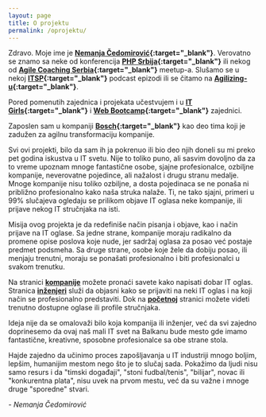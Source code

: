 ```yaml
---
layout: page
title: O projektu
permalink: /oprojektu/
---
```


Zdravo. Moje ime je **[Nemanja Čedomirović](https://rs.linkedin.com/in/nemanjacedomirovic){:target="_blank"}**. Verovatno se znamo sa neke od konferencija **[PHP Srbija](http://phpsrbija.rs/){:target="_blank"}** ili nekog od  **[Agile Coaching Serbia](http://www.meetup.com/Agile-Coaching-Serbia/){:target="_blank"}** meetup-a. Slušamo se u nekoj
**[ITSP](http://www.itserbiapodcast.com/){:target="_blank"}** podcast epizodi ili se čitamo na **[Agilizing-u](https://www.agilizing.us/){:target="_blank"}**.

Pored pomenutih zajednica i projekata učestvujem i u **[IT Girls](http://itgirls.rs/){:target="_blank"}** i **[Web Bootcamp](https://webbootcamp.eu/){:target="_blank"}** zajednici. 

Zaposlen sam u kompaniji **[Bosch](http://www.bosch.com/en/com/home/index.php){:target="_blank"}** kao deo tima koji je zadužen za agilnu transformaciju kompanije. 

Svi ovi projekti, bilo da sam ih ja pokrenuo ili bio deo njih doneli su mi preko pet godina iskustva u IT svetu. Nije to toliko puno, ali sasvim dovoljno da za to vreme upoznam mnoge fantastične osobe, sjajne profesionalce, ozbiljne kompanije, neverovatne pojedince, ali nažalost i drugu stranu medalje. Mnoge kompanije nisu toliko ozbiljne, a dosta pojedinaca se ne ponaša ni približno profesionalno kako naša struka nalaže.
Ti, ne tako sjajni, primeri u 99% slučajeva ogledaju se prilikom objave IT oglasa neke kompanije, ili prijave nekog IT stručnjaka na isti.

Misija ovog projekta je da redefiniše način pisanja i objave, kao i način prijave na IT oglase. Sa jedne strane, kompanije moraju radikalno da promene opise poslova koje nude, jer sadržaj oglasa za posao već postaje predmet podsmeha. Sa druge strane, osobe koje žele da dobiju posao, ili menjaju trenutni, moraju se ponašati profesionalno i biti profesionalci u svakom trenutku.


Na stranici **[kompanije](https://cedomirovic.github.io/jekyll/kompanije/)** možete pronaći savete kako napisati dobar IT oglas. 
Stranica **[inženjeri](https://cedomirovic.github.io/jekyll/inzenjeri/)** služi da objasni kako se prijaviti na neki IT oglas i na koji način se profesionalno predstaviti. Dok na **[početnoj](https://cedomirovic.github.io/jekyll/)** stranici možete videti trenutno dostupne oglase ili profile stručnjaka. 

Ideja nije da se omalovaži bilo koja kompanija ili inženjer, već da svi zajedno doprinesemo da ovaj naš mali IT svet na Balkanu bude mesto gde imamo fantastične, kreativne, sposobne profesionalce sa obe strane stola. 

Hajde zajedno da učinimo proces zapošljavanja u IT industriji mnogo boljim, lepšim, humanijim mestom nego što je to slučaj sada. Pokažimo da ljudi nisu samo resurs i da "timski događaji", "stoni fudbal/tenis", "bilijar", novac ili "konkurentna plata", nisu uvek na prvom mestu, već da su važne i mnoge druge "sporedne" stvari. 

*- Nemanja Čedomirović* 


























